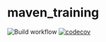 # maven_training
![Build workflow](https://github.com/bhilleri/maven_training/actions/workflows/build.yml/badge.svg)
[![codecov](https://codecov.io/gh/bhilleri/maven_training/branch/main/graph/badge.svg?token=MN7PMJ0DLW)](https://codecov.io/gh/bhilleri/maven_training)
